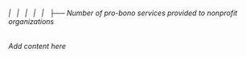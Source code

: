 ###### |   |   |   |   |   ├── Number of pro-bono services provided to nonprofit organizations

*Add content here*